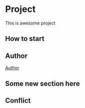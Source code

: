 # Project
This is awesome project
## How to start
## Author
[Author](author.md)
## Some new section here
## Conflict
